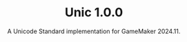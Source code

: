 <h1 align="center"> Unic 1.0.0</h1>

<p align="center">A Unicode Standard implementation for GameMaker 2024.11.</p>
